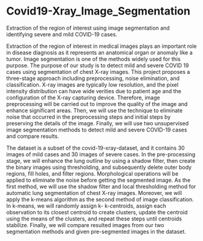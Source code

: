 # Covid19-Xray_Image_Segmentation
Extraction of the region of interest using image segmentation and identifying severe and mild COVID-19 cases.

Extraction of the region of interest in medical images plays an important role in disease diagnosis
as it represents an anatomical organ or anomaly like a tumor. Image segmentation is one of the
methods widely used for this purpose. The purpose of our study is to detect mild and severe COVID
19 cases using segmentation of chest X-ray images. This project proposes a three-stage approach
including preprocessing, noise elimination, and classification. X-ray images are typically low
resolution, and the pixel intensity distribution can have wide verities due to patient age and
the configuration of the X-ray capturing device. Therefore, image preprocessing will be carried out to
improve the quality of the image and enhance significant areas. Then, we will use the technique to
eliminate noise that occurred in the preprocessing steps and initial steps by preserving the details of
the image. Finally, we will use two unsupervised image segmentation methods to detect mild and severe
COVID-19 cases and compare results.

The dataset is a subset of the covid-19-xray-dataset, and it contains 30 images of mild cases and 30
images of severe cases. In the pre-processing stage, we will enhance the lung outline by using a shadow
filter, then create the binary images using thresholding, and subsequently delete outer body
regions, fill holes, and filter regions. Morphological operations will be applied to eliminate the
noise before getting the segmented image. As the first method, we will use the shadow filter and
local thresholding method for automatic lung segmentation of chest X-ray images. Moreover, we
will apply the k-means algorithm as the second method of image classification. In k-means, we will
randomly assign k- k-centroids, assign each observation to its closest centroid to create clusters,
update the centroid using the means of the clusters, and repeat these steps until centroids stabilize.
Finally, we will compare resulted images from our two segmentation methods and given pre-segmented images in the dataset.
